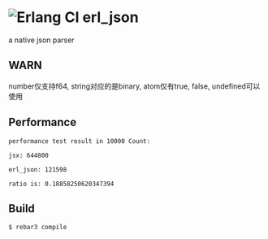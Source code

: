 ![Erlang CI](https://github.com/DualHappiness/erl_json/workflows/Erlang%20CI/badge.svg?branch=main)
erl_json
=====

a native json parser

## WARN
number仅支持f64, string对应的是binary, atom仅有true, false, undefined可以使用

## Performance
```
performance test result in 10000 Count:

jsx: 644800

erl_json: 121598

ratio is: 0.18858250620347394
```

Build
-----

    $ rebar3 compile
